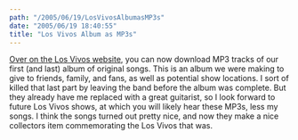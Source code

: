 ```yaml
---
path: "/2005/06/19/LosVivosAlbumasMP3s" 
date: "2005/06/19 18:40:55" 
title: "Los Vivos Album as MP3s" 
---
```

<a href="http://www.losvivos.com/news.asp">Over on the Los Vivos website</a>, you can now download MP3 tracks of our first (and last) album of original songs. This is an album we were making to give to friends, family, and fans, as well as potential show locations. I sort of killed that last part by leaving the band before the album was complete. But they already have me replaced with a great guitarist, so I look forward to future Los Vivos shows, at which you will likely hear these MP3s, less my songs. I think the songs turned out pretty nice, and now they make a nice collectors item commemorating the Los Vivos that was.